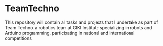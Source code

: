 # TeamTechno
 This repository will contain all tasks and projects that I undertake as part of Team Techno, a robotics team at GIKI Institute specializing in robots and Arduino programming, participating in national and international competitions